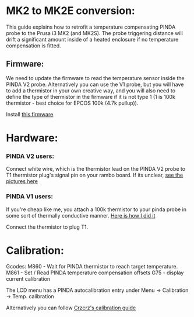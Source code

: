 # MK2  to MK2E conversion:

This guide explains how to retrofit a temperature compensating PINDA probe to the Prusa i3 MK2 (and MK2S). The probe triggering distance will drift a significant amount inside of a heated enclosure if no temperature compensation is fitted.


## Firmware:
We need to update the firmware to read the temperature sensor inside the PINDA V2 probe. Alternatively you can use the V1 probe, but you will have to add a thermistor in your own creative way, and you will also need to define the type of thermistor in the firmware if it is not type 1 (1 is 100k thermistor - best choice for EPCOS 100k (4.7k pullup)).

Install [this firmware](https://github.com/TTN-/Prusa-Firmware/blob/MK3/README.md).


# Hardware:

### PINDA V2 users:
Connect white wire, which is the thermistor lead on the PINDA V2 probe to T1 thermistor plug's signal pin on your rambo board. If its unclear, [see the pictures here](https://shop.prusa3d.com/forum/others-archive--f82/is-the-mk3-pinda-v2-compatible-with-the-mk2-rambo--t14786.html)

### PINDA V1 users:
If you're cheap like me, you attach a 100k thermistor to your pinda probe in some sort of thermally conductive manner. [Here is how I did it](https://imgur.com/a/XO0Dp0j)

Connect the thermistor to plug T1.

# Calibration:
Gcodes:
M860 - Wait for PINDA thermistor to reach target temperature.
M861 - Set / Read PINDA temperature compensation offsets
G75  - display current calibration

The LCD menu has a PINDA autocalibration entry under Menu -> Calibration -> Temp. calibration

Alternatively you can follow [Crzcrz's calibration guide](https://github.com/crzcrz/prusaowners/blob/master/First_layer_and_PINDA_temperature_calibration_with_calipers.md)
